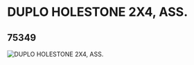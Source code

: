 # DUPLO HOLESTONE 2X4, ASS.
## 75349
![DUPLO HOLESTONE 2X4, ASS.](https://lc-www-live-s.legocdn.com/media/bricks/5/2/75349.jpg)